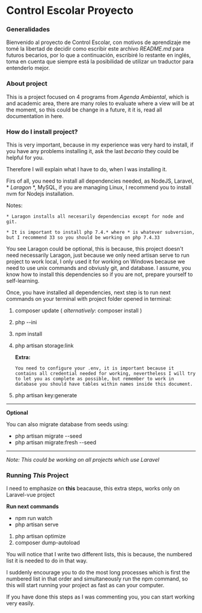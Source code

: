 # Control Escolar Proyecto

### Generalidades

Bienvenido al proyecto de Control Escolar, con motivos de aprendizaje me tomé la libertad de decidir como escribir este archivo _README.md_ para futuros becarios, por lo que a continuación, escribiré lo restante en inglés, toma en cuenta que siempre está la posibilidad de utilizar un traductor para entenderlo mejor.

### About project

This is a project focused on 4 programs from _Agenda Ambiental_, which is and academic area, there are many roles to evaluate where a view will be at the moment, so this could be change in a future, it it is, read all documentation in here.

### How do I install project?

This is very important, because in my experience was very hard to install, if you have any problems installing it, ask the last _becario_ they could be helpful for you.

Therefore I will explain what I have to do, when I was installing it.

Firs of all, you need to install all dependencies needed, as NodeJS, Laravel, \* _Laragon_ \*, MySQL, if you are managing Linux, I recommend you to install nvm for Nodejs installation.

Notes:

    * Laragon installs all necesarily dependencias except for node and git.

    * It is important to install php 7.4.* where * is whatever subversion, but I recommend 33 so you should be working on php 7.4.33

You see Laragon could be optional, this is because, this project doesn't need necessarily Laragon, just because we only need artisan serve to run project to work local, I only used it for working on Windows because we need to use unix commands and obviusly git, and database. I assume, you know how to install this dependencies so if you are not, prepare yourself to self-learning.

Once, you have installed all dependencies, next step is to run next commands on your terminal with project folder opened in terminal:

1.  composer update ( _alternatively_: composer install )
2.  php --ini
3.  npm install
4.  php artisan storage:link

    **Extra:**

        You need to configure your .env, it is important because it contains all credential needed for working, nevertheless I will try to let you as complete as possible, but remember to work in database you should have tables within names inside this document.

5.  php artisan key:generate

---

**Optional**

You can also migrate database from seeds using:

- php artisan migrate --seed
- php artisan migrate:fresh --seed

---

_Note: This could be working on all projects which use Laravel_

### Running _This_ Project

I need to emphasize on **this** beacause, this extra steps, works only on Laravel-vue project

**Run next commands**

- npm run watch
- php artisan serve

1. php artisan optimize
2. composer dump-autoload

You will notice that I write two different lists, this is because, the numbered list it is needed to do in that way.

I suddenly encourage you to do the most long processes which is first the numbered list in that order and simultaneously run the npm command, so this will start running your project as fast as can your computer.

If you have done this steps as I was commenting you, you can start working very easily.
